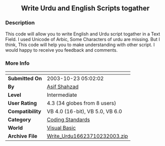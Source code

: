 ﻿<div align="center">

## Write Urdu and English Scripts togather


</div>

### Description

This code will allow you to write English and Urdu script togather in a Text Field. I used Unicode of Arbic, Some Characters of urdu are missing. But I think, This code will help you to make understanding with other script. I would happy to receive you feedback and comments.
 
### More Info
 


<span>             |<span>
---                |---
**Submitted On**   |2003-10-23 05:02:02
**By**             |[Asif Shahzad](https://github.com/Planet-Source-Code/PSCIndex/blob/master/ByAuthor/asif-shahzad.md)
**Level**          |Intermediate
**User Rating**    |4.3 (34 globes from 8 users)
**Compatibility**  |VB 4\.0 \(16\-bit\), VB 5\.0, VB 6\.0
**Category**       |[Coding Standards](https://github.com/Planet-Source-Code/PSCIndex/blob/master/ByCategory/coding-standards__1-43.md)
**World**          |[Visual Basic](https://github.com/Planet-Source-Code/PSCIndex/blob/master/ByWorld/visual-basic.md)
**Archive File**   |[Write\_Urdu16623710232003\.zip](https://github.com/Planet-Source-Code/asif-shahzad-write-urdu-and-english-scripts-togather__1-49405/archive/master.zip)








